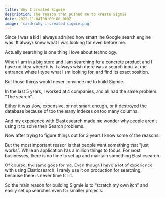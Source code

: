 ```yaml
---
title: Why I created Sigmie
description: The reason that pushed me to create Sigmie
date: 2022-11-04T00:00:00.000Z
image: 'cards/why-i-created-sigmie.png'
---
```


Since I was a kid I always admired how smart the Google search engine was. It always knew what I was looking for even before me.

Actually searching is one thing I love about technology.

When I am in a big store and I am searching for a concrete product and I have no idea where it is. I always wish there was a search input at the entrance where I type what I am looking for, and find its exact position.

But those things would never convince me to build Sigmie.

In the last 5 years, I worked at 4 companies, and all had the same problem. “The search”.

Either it was slow, expensive, or not smart enough, or it destroyed the database because of too the many indexes on too many columns.

And my experience with Elasticsearch made me wonder why people aren’t using it to solve their Search problems.

Now after trying to figure things out for 3 years I know some of the reasons.

But the most important reason is that people want something that "just works”. While an application has a million things to focus. For most businesses, there is no time to set up and maintain something  Elasticsearch.

Of course, the same goes for me. Even though I have a lot of experience with using Elasticsearch. I rarely use it on production for searching, because there is never time for it.

So the main reason for building Sigmie is to “scratch my own itch” and easily set up searches even for smaller projects.
